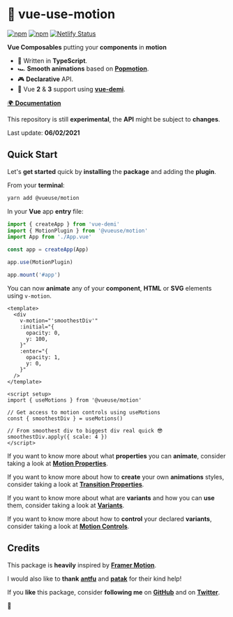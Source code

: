 # 🤹 vue-use-motion

[![npm](https://img.shields.io/npm/v/@vueuse/motion.svg)](https://www.npmjs.com/package/@vueuse/motion)
[![npm](https://img.shields.io/npm/dm/@vueuse/motion.svg)](https://npm-stat.com/charts.html?package=@vueuse/motion)
[![Netlify Status](https://api.netlify.com/api/v1/badges/ab1db459-8420-4bc6-9fac-2bc247fa2385/deploy-status)](https://app.netlify.com/sites/vue-use-motion/deploys)

**Vue Composables** putting your **components** in **motion**

- 🧩 Written in **TypeScript**.
- 🏎 **Smooth animations** based on [**Popmotion**](https://popmotion.io/).
- 🎮 **Declarative** API.
- 🤟 Vue **2** & **3** support using [**vue-demi**](https://github.com/antfu/vue-demi).

[🌍 **Documentation**](https://vue-use-motion.netlify.app)

This repository is still **experimental**, the **API** might be subject to **changes**.

Last update: **06/02/2021**

## Quick Start

Let's **get started** quick by **installing** the **package** and adding the **plugin**.

From your **terminal**:

```bash
yarn add @vueuse/motion
```

In your **Vue** app **entry** file:

```javascript
import { createApp } from 'vue-demi'
import { MotionPlugin } from '@vueuse/motion'
import App from './App.vue'

const app = createApp(App)

app.use(MotionPlugin)

app.mount('#app')
```

You can now **animate** any of your **component**, **HTML** or **SVG** elements using `v-motion`.

```vue
<template>
  <div
    v-motion="'smoothestDiv'"
    :initial="{
      opacity: 0,
      y: 100,
    }"
    :enter="{
      opacity: 1,
      y: 0,
    }"
  />
</template>

<script setup>
import { useMotions } from '@vueuse/motion'

// Get access to motion controls using useMotions
const { smoothestDiv } = useMotions()

// From smoothest div to biggest div real quick 😎
smoothestDiv.apply({ scale: 4 })
</script>
```

If you want to know more about what **properties** you can **animate**, consider taking a look at [**Motion Properties**](https://vue-use-motion.netlify.app/motion-properties).

If you want to know more about how to **create** your own **animations** styles, consider taking a look at [**Transition Properties**](https://vue-use-motion.netlify.app/transition-properties).

If you want to know more about what are **variants** and how you can **use** them, consider taking a look at [**Variants**](https://vue-use-motion.netlify.app/variants).

If you want to know more about how to **control** your declared **variants**, consider taking a look at [**Motion Controls**](https://vue-use-motion.netlify.app/motion-controls).

## Credits

This package is **heavily** inspired by [**Framer Motion**](https://www.framer.com/motion/).

I would also like to **thank** [**antfu**](https://github.com/antfu) and [**patak**](https://twitter.com/patak_js) for their kind help!

If you **like** this package, consider **following me** on [**GitHub**](https://github.com/Tahul) and on [**Twitter**](https://twitter.com/yaeeelglx).

👋
